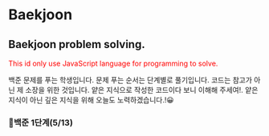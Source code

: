 # Baekjoon
<h2>Baekjoon problem solving.</h2>
<span style="color: red">This id only use JavaScript language for programming to solve.</span>

백준 문제를 푸는 학생입니다. 
문제 푸는 순서는 단계별로 풀기입니다.
코드는 참고가 아닌 제 소장을 위한 것입니다. 
얕은 지식으로 작성한 코드이다 보니 이해해 주세여!.
얕은 지식이 아닌 깊은 지식을 위해 오늘도 노력하겠습니다.!😀

<h3>🎈백준 1단계(5/13)</h3>
